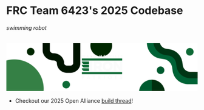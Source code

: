# FRC Team 6423's 2025 Codebase
###### swimming robot

![image info](./assets/README-img.png)

* Checkout our 2025 Open Alliance [build thread](https://www.chiefdelphi.com/t/6423-iron-patriots-2025-reefscape-build-thread/477430)!

